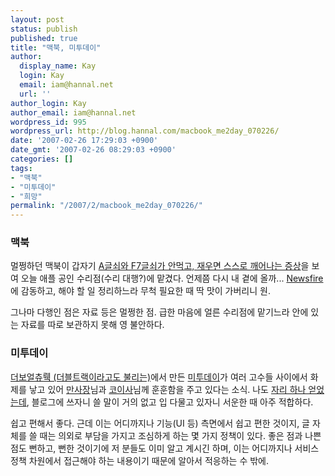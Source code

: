 ```yaml
---
layout: post
status: publish
published: true
title: "맥북, 미투데이"
author:
  display_name: Kay
  login: Kay
  email: iam@hannal.net
  url: ''
author_login: Kay
author_email: iam@hannal.net
wordpress_id: 995
wordpress_url: http://blog.hannal.com/macbook_me2day_070226/
date: '2007-02-26 17:29:03 +0900'
date_gmt: '2007-02-26 08:29:03 +0900'
categories: []
tags:
- "맥북"
- "미투데이"
- "희망"
permalink: "/2007/2/macbook_me2day_070226/"
---
```

<h3>맥북</h3>
<p>멀쩡하던 맥북이 갑자기 <a href="http://me2day.net/hannal/2007/02/26#16:47:45">A글쇠와 F7글쇠가 안먹고, 재우면 스스로 깨어나는 증상</a>을 보여 오늘 애플 공인 수리점(수리 대행?)에 맡겼다. 언제쯤 다시 내 곁에 올까...  <a href="http://blog.hannal.com/change_vienna_to_newsfire/#comment-13556">Newsfire</a>에 감동하고, 해야 할 일 정리하느라 무척 필요한 때 딱 맛이 가버리니 원.</p>
<p>그나마 다행인 점은 자료 등은 멀쩡한 점. 급한 마음에 얼른 수리점에 맡기느라 안에 있는 자료를 따로 보관하지 못해 영 불안하다.</p>
<h3>미투데이</h3>
<p><a href="http://www.doubletrack.net">더보얼츄뤡 (더블트랙이라고도 불리는)</a>에서 만든 <a href="http://www.me2day.net">미투데이</a>가 여러 고수들 사이에서 화제를 낳고 있어 <a href="http://www.sumanpark.com">만사장</a>님과 <a href="http://www.codian.net">코이사</a>님께 훈훈함을 주고 있다는 소식. 나도 <a href="http://www.me2day.net/hannal">자리 하나 얻었는데</a>, 블로그에 쓰자니 쓸 말이 거의 없고 입 다물고 있자니 서운한 때 아주 적합하다.</p>
<p>쉽고 편해서 좋다. 근데 이는 어디까지나 기능(UI 등) 측면에서 쉽고 편한 것이지, 글 자체를 쓸 때는 의외로 부담을 가지고 조심하게 하는 몇 가지 정책이 있다. 좋은 점과 나쁜 점도 뻔하고, 뻔한 것이기에 저 분들도 이미 알고 계시긴 하며, 이는 어디까지나 서비스 정책 차원에서 접근해야 하는 내용이기 때문에 알아서 적응하는 수 밖에.</p>
